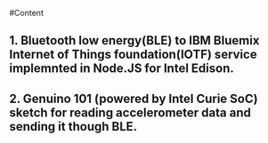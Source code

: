 #Content

## 1. Bluetooth low energy(BLE) to IBM Bluemix Internet of Things foundation(IOTF) service implemnted in Node.JS for Intel Edison.
## 2. Genuino 101 (powered by Intel Curie SoC) sketch for reading accelerometer data and sending it though BLE. 